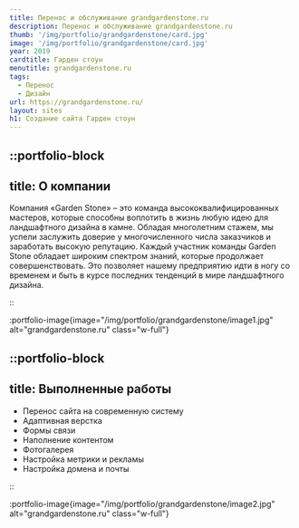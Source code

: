 ```yaml
---
title: Перенос и обслуживание grandgardenstone.ru
description: Перенос и обслуживание grandgardenstone.ru
thumb: '/img/portfolio/grandgardenstone/card.jpg'
image: '/img/portfolio/grandgardenstone/card.jpg'
year: 2019
cardtitle: Гарден стоун
menutitle: grandgardenstone.ru
tags:
  - Перенос
  - Дизайн
url: https://grandgardenstone.ru/
layout: sites
h1: Создание сайта Гарден стоун
---
```

 
::portfolio-block
---
title: О компании
---
Компания «Garden Stone» – это команда высококвалифицированных мастеров, которые способны воплотить в жизнь любую идею
для ландшафтного дизайна в камне. Обладая многолетним стажем, мы успели заслужить доверие у многочисленного числа
заказчиков и заработать высокую репутацию. Каждый участник команды Garden Stone обладает широким спектром знаний,
которые продолжает совершенствовать. Это позволяет нашему предприятию идти в ногу со временем и быть в курсе последних
тенденций в мире ландшафтного дизайна.

::

:portfolio-image{image="/img/portfolio/grandgardenstone/image1.jpg" alt="grandgardenstone.ru" class="w-full"}

::portfolio-block
---
title: Выполненные работы
---

- Перенос сайта на современную систему
- Адаптивная верстка
- Формы связи
- Наполнение контентом
- Фотогалерея
- Настройка метрики и рекламы
- Настройка домена и почты

::

:portfolio-image{image="/img/portfolio/grandgardenstone/image2.jpg" alt="grandgardenstone.ru" class="w-full"}